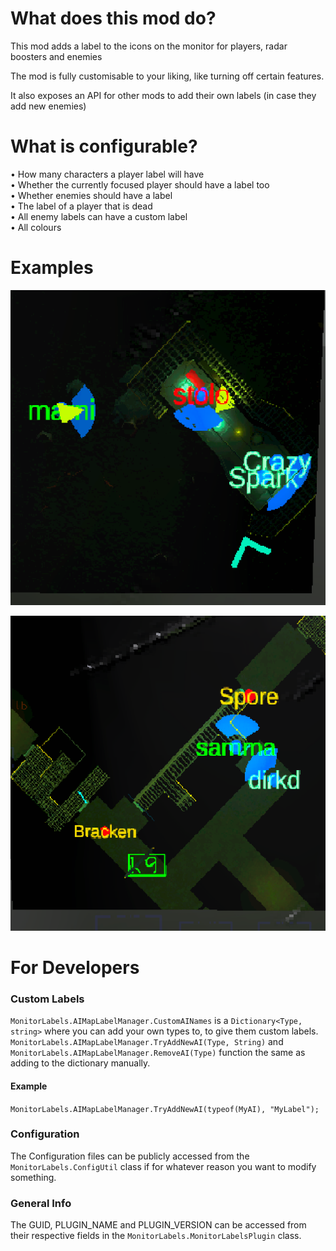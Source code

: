 # What does this mod do?
  
This mod adds a label to the icons on the monitor for players, radar boosters and enemies

The mod is fully customisable to your liking, like turning off certain features.

It also exposes an API for other mods to add their own labels (in case they add new enemies)

# What is configurable?
  
• How many characters a player label will have  
• Whether the currently focused player should have a label too  
• Whether enemies should have a label  
• The label of a player that is dead  
• All enemy labels can have a custom label  
• All colours  

# Examples
[![Player labels example](/Examples/ManyPlayer.png)](https://github.com/Danny-vD/Mods-LethalCompany-MonitorLabels)

[![Enemy labels example](/Examples/EnemyLabels.png)](https://github.com/Danny-vD/Mods-LethalCompany-MonitorLabels)

# For Developers
### Custom Labels
`MonitorLabels.AIMapLabelManager.CustomAINames` is a `Dictionary<Type, string>` where you can add your own types to, to give them custom labels.  
`MonitorLabels.AIMapLabelManager.TryAddNewAI(Type, String)` and `MonitorLabels.AIMapLabelManager.RemoveAI(Type)` function the same as adding to the dictionary manually.

#### Example
`MonitorLabels.AIMapLabelManager.TryAddNewAI(typeof(MyAI), "MyLabel");`

### Configuration
The Configuration files can be publicly accessed from the `MonitorLabels.ConfigUtil` class if for whatever reason you want to modify something.  

### General Info
The GUID, PLUGIN_NAME and PLUGIN_VERSION can be accessed from their respective fields in the `MonitorLabels.MonitorLabelsPlugin` class.
